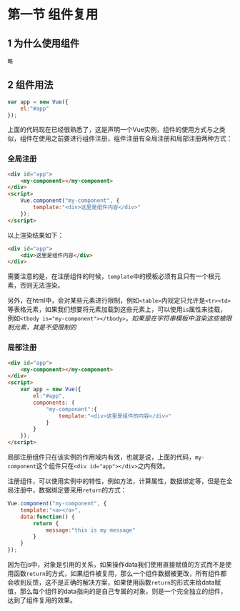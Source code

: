 # 第一节 组件复用

## 1 为什么使用组件

    略

## 2 组件用法

```javascript
var app = new Vue({
    el:"#app"
});
```

上面的代码现在已经很熟悉了，这是声明一个Vue实例，组件的使用方式与之类似，组件在使用之前要进行组件注册，组件注册有全局注册和局部注册两种方式：

### 全局注册

```html
<div id="app">
    <my-component></my-component>
</div>
<script>
    Vue.component("my-component", {
        template:"<div>这里是组件内容</div>"
    });
</script>
```

以上渲染结果如下：

```html
<div id="app">
    <div>这里是组件内容</div>
</div>
```

需要注意的是，在注册组件的时候，`template`中的模板必须有且只有一个根元素，否则无法渲染。

另外，在html中，会对某些元素进行限制，例如`<table>`内规定只允许是`<tr><td>`等表格元素，如果我们想要将元素加载到这些元素上，可以使用`is`属性来挂载，例如`<tbody is="my-component"></tbody>`，*如果是在字符串模板中渲染这些被限制元素，其是不受限制的*

### 局部注册

```html
<div id="app">
    <my-component></my-component>
</div>
<script>
    var app = new Vue({
        el:"#app",
        components: {
            "my-component":{
                template:"<div>这里是组件的内容</div>"
            }
        }
    });
</script>
```

局部注册组件只在该实例的作用域内有效，也就是说，上面的代码，`my-component`这个组件只在`<div id="app"></div>`之内有效。

注册组件，可以使用实例中的特性，例如方法，计算属性，数据绑定等，但是在全局注册中，数据绑定要采用`return`的方式：

```javascript
Vue.component("my-component", {
    template:"<a></a>",
    data:function() {
        return {
            message:"this is my message"
        }
    }
});
```

因为在js中，对象是引用的关系，如果操作data我们使用直接赋值的方式而不是使用函数`return`的方式，如果组件被复用，那么一个组件数据被更改，所有组件都会收到反馈，这不是正确的解决方案，如果使用函数`return`的形式来给data赋值，那么每个组件的data指向的是自己专属的对象，则是一个完全独立的组件，达到了组件复用的效果。




